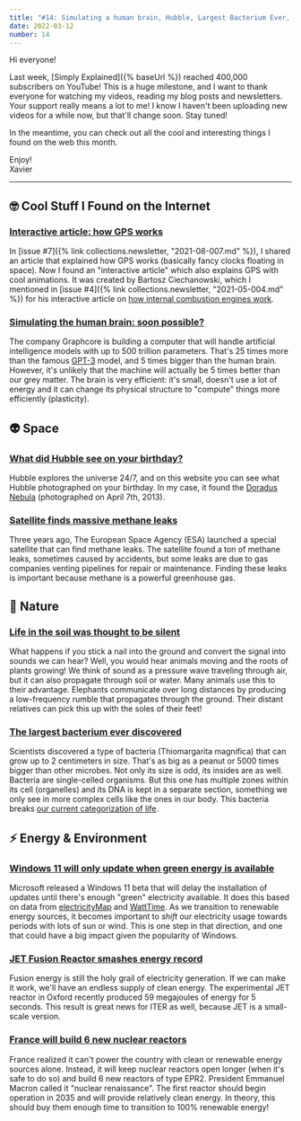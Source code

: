 ```yaml
---
title: "#14: Simulating a human brain, Hubble, Largest Bacterium Ever, Fusion Energy, Windows 11 goes green, and more!"
date: 2022-03-12
number: 14
---
```


Hi everyone!

Last week, [Simply Explained]({% baseUrl %}) reached 400,000 subscribers on YouTube! This is a huge milestone, and I want to thank everyone for watching my videos, reading my blog posts and newsletters. Your support really means a lot to me! I know I haven't been uploading new videos for a while now, but that'll change soon. Stay tuned!

In the meantime, you can check out all the cool and interesting things I found on the web this month.

Enjoy!  
Xavier

---

## 🤓 Cool Stuff I Found on the Internet
### [Interactive article: how GPS works](https://ciechanow.ski/gps/)
In [issue #7]({% link collections.newsletter, "2021-08-007.md" %}), I shared an article that explained how GPS works (basically fancy clocks floating in space). Now I found an "interactive article" which also explains GPS with cool animations. It was created by Bartosz Ciechanowski, which I mentioned in [issue #4]({% link collections.newsletter, "2021-05-004.md" %}) for his interactive article on [how internal combustion engines work](https://ciechanow.ski/internal-combustion-engine/). 

### [Simulating the human brain: soon possible?](https://sifted.eu/articles/supercomputer-brain-ai-chip-graphcore/)
The company Graphcore is building a computer that will handle artificial intelligence models with up to 500 trillion parameters. That's 25 times more than the famous [GPT-3](https://en.wikipedia.org/wiki/GPT-3) model, and 5 times bigger than the human brain. However, it's unlikely that the machine will actually be 5 times better than our grey matter. The brain is very efficient: it's small, doesn't use a lot of energy and it can change its physical structure to "compute" things more efficiently (plasticity).


## 👽 Space
### [What did Hubble see on your birthday?](https://www.nasa.gov/content/goddard/what-did-hubble-see-on-your-birthday)
Hubble explores the universe 24/7, and on this website you can see what Hubble photographed on your birthday. In my case, it found the [Doradus Nebula](https://www.nasa.gov/content/goddard/what-did-hubble-see-on-your-birthday) (photographed on April 7th, 2013).

### [Satellite finds massive methane leaks](https://www.npr.org/2022/02/03/1077392791/a-satellite-finds-massive-methane-leaks-from-gas-pipelines)
Three years ago, The European Space Agency (ESA) launched a special satellite that can find methane leaks. The satellite found a ton of methane leaks, sometimes caused by accidents, but some leaks are due to gas companies venting pipelines for repair or maintenance. Finding these leaks is important because methane is a powerful greenhouse gas.


## 🌸 Nature
### [Life in the soil was thought to be silent](https://knowablemagazine.org/article/living-world/2022/life-soil-was-thought-be-silent-what-if-it-isnt)
What happens if you stick a nail into the ground and convert the signal into sounds we can hear? Well, you would hear animals moving and the roots of plants growing! We think of sound as a pressure wave traveling through air, but it can also propagate through soil or water. Many animals use this to their advantage. Elephants communicate over long distances by producing a low-frequency rumble that propagates through the ground. Their distant relatives can pick this up with the soles of their feet!

### [The largest bacterium ever discovered](https://www.science.org/content/article/largest-bacterium-ever-discovered-has-unexpectedly-complex-cells)
Scientists discovered a type of bacteria (Thiomargarita magnifica) that can grow up to 2 centimeters in size. That's as big as a peanut or 5000 times bigger than other microbes. Not only its size is odd, its insides are as well. Bacteria are single-celled organisms. But this one has multiple zones within its cell (organelles) and its DNA is kept in a separate section, something we only see in more complex cells like the ones in our body. This bacteria breaks [our current categorization of life](https://en.wikipedia.org/wiki/Three-domain_system).


## ⚡️ Energy & Environment
### [Windows 11 will only update when green energy is available](https://appuals.com/windows-green-preview-build/)
Microsoft released a Windows 11 beta that will delay the installation of updates until there's enough "green" electricity available. It does this based on data from [electricityMap](https://app.electricitymap.org/map) and [WattTime](https://www.watttime.org/). As we transition to renewable energy sources, it becomes important to *shift* our electricity usage towards periods with lots of sun or wind. This is one step in that direction, and one that could have a big impact given the popularity of Windows.

### [JET Fusion Reactor smashes energy record](https://www.nature.com/articles/d41586-022-00391-1)
Fusion energy is still the holy grail of electricity generation. If we can make it work, we'll have an endless supply of clean energy. The experimental JET reactor in Oxford recently produced 59 megajoules of energy for 5 seconds. This result is great news for ITER as well, because JET is a small-scale version.

### [France will build 6 new nuclear reactors](https://www.politico.eu/article/france-to-build-6-new-nuclear-reactors/)
France realized it can't power the country with clean or renewable energy sources alone. Instead, it will keep nuclear reactors open longer (when it's safe to do so) and build 6 new reactors of type EPR2. President Emmanuel Macron called it "nuclear renaissance". The first reactor should begin operation in 2035 and will provide relatively clean energy. In theory, this should buy them enough time to transition to 100% renewable energy!
